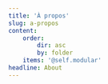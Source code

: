 ```yaml
---
title: 'À propos'
slug: a-propos
content:
    order:
        dir: asc
        by: folder
    items: '@self.modular'
headline: About
---
```


<!--- Content for this page is pulled in from page subfolders -->